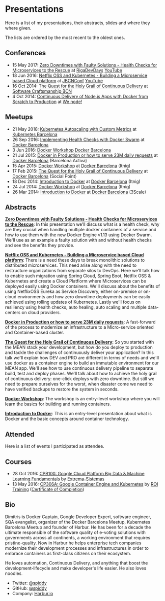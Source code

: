 # Presentations

Here is a list of my presentations, their abstracts, slides and where they where given.

The lists are ordered by the most recent to the oldest ones.

## Conferences

* 15 May 2017: [Zero Downtimes with Faulty Solutions - Health Checks for Microservices to the Rescue]() at [RigaDevDays](https://rigadevdays.lv/speakers/44/) [YouTube](https://www.youtube.com/watch?v=7FfWaZ2RyZI)
* 18 Jun 2016: [Netflix OSS and Kubernetes - Building a Microservice based Cloud platform](https://speakerdeck.com/spiddy/netflix-oss-and-kubernetes-building-a-microservice-based-cloud-platform) at [JBCNConf](http://www.jbcnconf.com/2016/infoSpeaker.html?ref=dkapanidis) [YouTube](https://www.youtube.com/watch?v=tcNf8Dk6VWg)
* 16 Oct 2014: [The Quest for the Holy Grail of Continuous Delivery](https://speakerdeck.com/spiddy/the-quest-for-the-holy-grail-of-continuous-delivery) at [Software Craftsmanship BCN](http://scbcn.github.io/)
* 4 Oct 2014: [Continuous Delivery of Node.js Apps with Docker from Scratch to Production](https://speakerdeck.com/spiddy/the-quest-for-the-holy-grail-of-continuous-delivery) at [We node!](http://wenode.barcelonajs.org/speaker/dimitris-kapanidis.html)

## Meetups

* 21 May 2018: [Kubernetes Autoscaling with Custom Metrics]() at [Kubernetes Barcelona](https://www.meetup.com/Kubernetes-Barcelona/events/247733129/)
* 26 Sep 2016: [Implementing Health Checks with Docker Swarm](https://speakerdeck.com/spiddy/zero-downtimes-with-faulty-solutions) at [Docker Barcelona](https://www.meetup.com/docker-barcelona-spain/events/233991943/)
* 3 Jun 2016: [Docker Workshop](https://github.com/harbur/docker-workshop) [Docker Barcelona](https://www.meetup.com/docker-barcelona-spain/events/230992018/)
* 21 Jul 2015: [Docker in Production or how to serve 23M daily requests](https://speakerdeck.com/spiddy/docker-in-production) at [Docker Barcelona](https://www.meetup.com/docker-barcelona-spain/events/223798586/) (Barcelona Activa)
* 15 Apr 2015: [Docker Workshop](http://blog.harbur.io/docker-workshop/) at [Docker Barcelona](https://www.meetup.com/docker-barcelona-spain/events/220605483/) (Itnig)
* 17 Feb 2015: [The Quest for the Holy Grail of Continuous Delivery](https://speakerdeck.com/spiddy/the-quest-for-the-holy-grail-of-continuous-delivery) at [Docker Barcelona](https://www.meetup.com/docker-barcelona-spain/events/220345813/) (Social Point)
* 18 Dec 2014: [Introduction to Docker](http://www.slideshare.net/spiddy/docker-intro-32958279) at [Docker Barcelona](https://www.meetup.com/docker-barcelona-spain/events/218963528/) (Itnig)
* 24 Jul 2014: [Docker Workshop](http://blog.harbur.io/docker-workshop/) at [Docker Barcelona](https://www.meetup.com/docker-barcelona-spain/events/193336922/) (Itnig)
* 26 Mar 2014: [Introduction to Docker](http://www.slideshare.net/spiddy/docker-intro-32958279) at [Docker Barcelona](https://www.meetup.com/docker-barcelona-spain/events/172986442/) (3Scale)

## Abstracts

**[Zero Downtimes with Faulty Solutions - Health Checks for Microservices to the Rescue](https://speakerdeck.com/spiddy/zero-downtimes-with-faulty-solutions)**: In this presentation we'll discuss what is a health check, why are they crucial when handling multiple docker containers of a service and how to use them with the new Docker Engine v1.13 using Docker Swarm. We'll use as an example a faulty solution with and without health checks and see the benefits they provide.

**[Netflix OSS and Kubernetes - Building a Microservice based Cloud platform](https://speakerdeck.com/spiddy/netflix-oss-and-kubernetes-building-a-microservice-based-cloud-platform)**: There is a need these days to break monolithic solutions to distributed microservices. This need arise along with the need to restructure organizations from separate silos to DevOps. Here we'll talk how to enable such migration using Spring Cloud, Spring Boot, Netflix OSS & Kubernetes and create a Cloud Platflorm where Microservices can be deployed easily using Docker containers. We'll discuss about the benefits of using NetflixOSS Eureka as Service Discovery, either on-premise or on-cloud environments and how zero downtime deployments can be easily achieved using rolling updates of Kubernetes. Lastly we'll focus on resiliency using health checks, auto healing, auto scaling and multiple data-centers on cloud providers.

**[Docker in Production or how to serve 23M daily requests](https://speakerdeck.com/spiddy/docker-in-production)**: A fast-forward of the process to modernize an infrastructure to a Micro-service oriented and Container-based cluster.

**[The Quest for the Holy Grail of Continuous Delivery](https://speakerdeck.com/spiddy/the-quest-for-the-holy-grail-of-continuous-delivery)**: So you started with the MEAN stack your development, but how do you deploy to production and tackle the challenges of continuously deliver your application? In this talk we'll explain how DEV and PRO are different in terms of needs and we'll use docker as a container engine to build an immutable environment for our MEAN app. We'll see how to use continuous delivery pipeline to separate build, test and deploy phases. We'll talk about how to achieve the holy grail of continuous delivery: one-click deploys with zero downtime. But still we need to prepare ourselves for the worst, when disaster come we need to have verified backups to restore the system in seconds.

**[Docker Workshop](https://github.com/harbur/docker-workshop)**: The workshop is an entry-level workshop where you will learn the basics for building and running containers.

**[Introduction to Docker](http://www.slideshare.net/spiddy/docker-intro-32958279)**: This is an entry-level presentation about what is Docker and the basic concepts around container technology.

## Attended

Here is a list of events I participated as attendee.

## Courses

* 28 Oct 2016: [CPB100: Google Cloud Platform Big Data & Machine Learning Fundamentals](https://cloud.google.com/training/courses/cpb100) by [Extrema-Sistemas](http://extrema-sistemas.com/es/)
* 13 May 2016: [CP306A: Google Container Engine and Kubernetes](https://cloud.google.com/training/courses/cp306a) by [ROI Training](http://www.roitraining.com/) ([Certificate of Completion](https://www.credential.net/10201062))

## Bio

Dimitris is Docker Captain, Google Developer Expert, software engineer, SQA evangelist, organizer of the Docker Barcelona Meetup, Kubernetes Barcelona Meetup and founder of Harbur. He has been for a decade the ultimate responsible of the software quality of e-voting solutions with governments across all continents, a working environment that requires pristine-quality. Now in Harbur he helps enterprise tech companies modernize their development processes and infrastructures in order to embrace containers as first-class citizens on their ecosystem.

He loves automation, Continuous Delivery, and anything that boost the development-lifecycle and make developer's life easier. He also loves noodles.

* Twitter: [@spiddy](https://twitter.com/spiddy)
* GitHub: [@spiddy](https://github.com/spiddy)
* Company: [Harbur.io](https://harbur.io)
